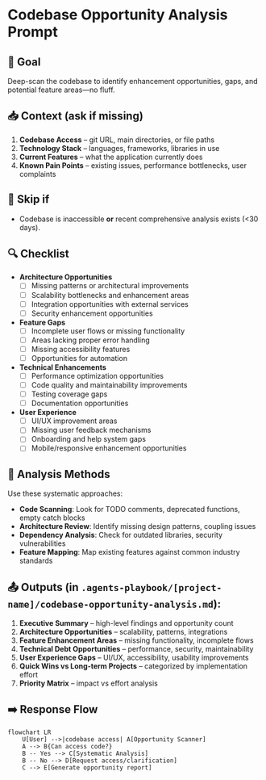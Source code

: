 # Codebase Opportunity Analysis Prompt

## 🎯 Goal
Deep-scan the codebase to identify enhancement opportunities, gaps, and potential feature areas—no fluff.

## 📥 Context (ask if missing)
1. **Codebase Access** – git URL, main directories, or file paths
2. **Technology Stack** – languages, frameworks, libraries in use
3. **Current Features** – what the application currently does
4. **Known Pain Points** – existing issues, performance bottlenecks, user complaints

## 🚦 Skip if
- Codebase is inaccessible **or** recent comprehensive analysis exists (<30 days).

## 🔍 Checklist
- **Architecture Opportunities**  
  - [ ] Missing patterns or architectural improvements
  - [ ] Scalability bottlenecks and enhancement areas
  - [ ] Integration opportunities with external services
  - [ ] Security enhancement opportunities

- **Feature Gaps**  
  - [ ] Incomplete user flows or missing functionality
  - [ ] Areas lacking proper error handling
  - [ ] Missing accessibility features
  - [ ] Opportunities for automation

- **Technical Enhancements**  
  - [ ] Performance optimization opportunities
  - [ ] Code quality and maintainability improvements
  - [ ] Testing coverage gaps
  - [ ] Documentation opportunities

- **User Experience**  
  - [ ] UI/UX improvement areas
  - [ ] Missing user feedback mechanisms
  - [ ] Onboarding and help system gaps
  - [ ] Mobile/responsive enhancement opportunities

## 🔧 Analysis Methods
Use these systematic approaches:
- **Code Scanning**: Look for TODO comments, deprecated functions, empty catch blocks
- **Architecture Review**: Identify missing design patterns, coupling issues
- **Dependency Analysis**: Check for outdated libraries, security vulnerabilities
- **Feature Mapping**: Map existing features against common industry standards

## 📤 Outputs (in `.agents-playbook/[project-name]/codebase-opportunity-analysis.md`):
1. **Executive Summary** – high-level findings and opportunity count
2. **Architecture Opportunities** – scalability, patterns, integrations
3. **Feature Enhancement Areas** – missing functionality, incomplete flows
4. **Technical Debt Opportunities** – performance, security, maintainability
5. **User Experience Gaps** – UI/UX, accessibility, usability improvements
6. **Quick Wins vs Long-term Projects** – categorized by implementation effort
7. **Priority Matrix** – impact vs effort analysis

## ➡️ Response Flow
```mermaid
flowchart LR
    U[User] -->|codebase access| A[Opportunity Scanner]
    A --> B{Can access code?}
    B -- Yes --> C[Systematic Analysis]
    B -- No --> D[Request access/clarification]
    C --> E[Generate opportunity report]
```